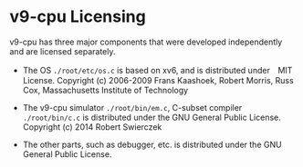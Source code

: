 # v9-cpu Licensing

v9-cpu has three major components that were developed independently and are
licensed separately.

 - The OS ```./root/etc/os.c``` is based on xv6, and is distributed under　MIT License.
   Copyright (c) 2006-2009 Frans Kaashoek, Robert Morris, Russ Cox,
                        Massachusetts Institute of Technology

 - The v9-cpu simulator ```./root/bin/em.c```, C-subset compiler 
  ```./root/bin/c.c``` is distributed under the GNU General Public License.
   Copyright (c) 2014 Robert Swierczek

 - The other parts, such as debugger, etc. is distributed under
  the GNU General Public License.
 
